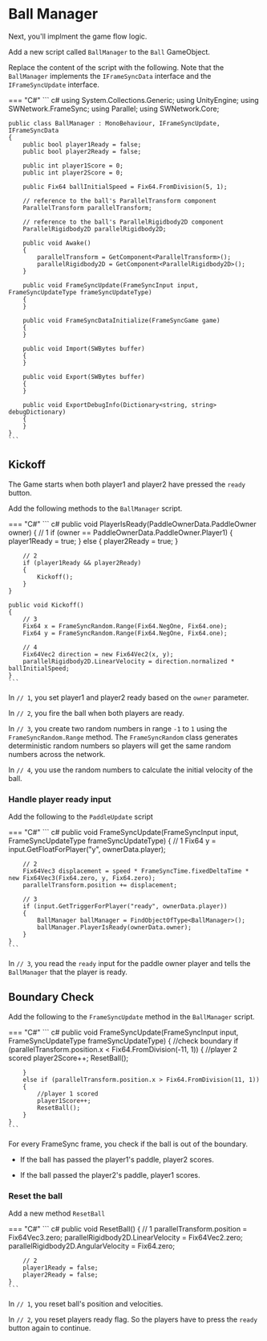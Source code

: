 # Ball Manager

Next, you'll implment the game flow logic.

Add a new script called `BallManager` to the `Ball` GameObject. 

Replace the content of the script with the following. Note that the `BallManager` implements the `IFrameSyncData` interface and the `IFrameSyncUpdate` interface.

=== "C#"
    ``` c#
    using System.Collections.Generic;
    using UnityEngine;
    using SWNetwork.FrameSync;
    using Parallel;
    using SWNetwork.Core;

    public class BallManager : MonoBehaviour, IFrameSyncUpdate, IFrameSyncData
    {
        public bool player1Ready = false;
        public bool player2Ready = false;

        public int player1Score = 0;
        public int player2Score = 0;

        public Fix64 ballInitialSpeed = Fix64.FromDivision(5, 1);

        // reference to the ball's ParallelTransform component
        ParallelTransform parallelTransform;

        // reference to the ball's ParallelRigidbody2D component
        ParallelRigidbody2D parallelRigidbody2D;

        public void Awake()
        {
            parallelTransform = GetComponent<ParallelTransform>();
            parallelRigidbody2D = GetComponent<ParallelRigidbody2D>();
        }

        public void FrameSyncUpdate(FrameSyncInput input, FrameSyncUpdateType frameSyncUpdateType)
        {
        }

        public void FrameSyncDataInitialize(FrameSyncGame game)
        {
        }

        public void Import(SWBytes buffer)
        {
        }

        public void Export(SWBytes buffer)
        {
        }

        public void ExportDebugInfo(Dictionary<string, string> debugDictionary)
        {
        }
    }
    ```

## Kickoff

The Game starts when both player1 and player2 have pressed the `ready` button.

Add the following methods to the `BallManager` script.

=== "C#"
    ``` c#
    public void PlayerIsReady(PaddleOwnerData.PaddleOwner owner)
    {
        // 1
        if (owner == PaddleOwnerData.PaddleOwner.Player1)
        {
            player1Ready = true;
        }
        else
        {
            player2Ready = true;
        }

        // 2
        if (player1Ready && player2Ready)
        {
            Kickoff();
        }
    }

    public void Kickoff()
    {
        // 3
        Fix64 x = FrameSyncRandom.Range(Fix64.NegOne, Fix64.one);
        Fix64 y = FrameSyncRandom.Range(Fix64.NegOne, Fix64.one);

        // 4
        Fix64Vec2 direction = new Fix64Vec2(x, y);
        parallelRigidbody2D.LinearVelocity = direction.normalized * ballInitialSpeed;
    }
    ```
In `// 1`, you set player1 and player2 ready based on the `owner` parameter.

In `// 2`, you fire the ball when both players are ready.

In `// 3`, you create two random numbers in range `-1` to `1` using the `FrameSyncRandom.Range` method. The `FrameSyncRandom` class generates deterministic random numbers so players will get the same random numbers across the network.

In `// 4`, you use the random numbers to calculate the initial velocity of the ball.

### Handle player ready input

Add the following to the `PaddleUpdate` script

=== "C#"
    ``` c#
    public void FrameSyncUpdate(FrameSyncInput input, FrameSyncUpdateType frameSyncUpdateType)
    {
        // 1
        Fix64 y = input.GetFloatForPlayer("y", ownerData.player);

        // 2
        Fix64Vec3 displacement = speed * FrameSyncTime.fixedDeltaTime * new Fix64Vec3(Fix64.zero, y, Fix64.zero);
        parallelTransform.position += displacement;

        // 3
        if (input.GetTriggerForPlayer("ready", ownerData.player))
        {
            BallManager ballManager = FindObjectOfType<BallManager>();
            ballManager.PlayerIsReady(ownerData.owner);
        }
    }
    ```

In `// 3`, you read the `ready` input for the paddle owner player and tells the `BallManager` that the player is ready.

## Boundary Check

Add the following to the `FrameSyncUpdate` method in the `BallManager` script.

=== "C#"
    ``` c#
    public void FrameSyncUpdate(FrameSyncInput input, FrameSyncUpdateType frameSyncUpdateType)
    {
        //check boundary
        if (parallelTransform.position.x < Fix64.FromDivision(-11, 1))
        {
            //player 2 scored
            player2Score++;
            ResetBall();

        }
        else if (parallelTransform.position.x > Fix64.FromDivision(11, 1))
        {
            //player 1 scored
            player1Score++;
            ResetBall();
        }
    }
    ```
For every FrameSync frame, you check if the ball is out of the boundary. 

- If the ball has passed the player1's paddle, player2 scores. 

- If the ball passed the player2's paddle, player1 scores.

### Reset the ball

Add a new method `ResetBall`

=== "C#"
    ``` c#
    public void ResetBall()
    {
        // 1
        parallelTransform.position = Fix64Vec3.zero;
        parallelRigidbody2D.LinearVelocity = Fix64Vec2.zero;
        parallelRigidbody2D.AngularVelocity = Fix64.zero;

        // 2
        player1Ready = false;
        player2Ready = false;
    }
    ```

In `// 1`, you reset ball's position and velocities.

In `// 2`, you reset players ready flag. So the players have to press the `ready` button again to continue.
